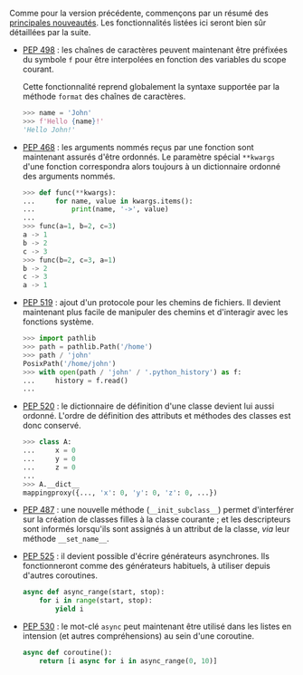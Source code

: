 Comme pour la version précédente, commençons par un résumé des [principales nouveautés](https://docs.python.org/3.6/whatsnew/3.6.html).
Les fonctionnalités listées ici seront bien sûr détaillées par la suite.

 -  [PEP 498](https://www.python.org/dev/peps/pep-0498/) : les chaînes de caractères peuvent maintenant être préfixées du symbole `f` pour être interpolées en fonction des variables du scope courant.

    Cette fonctionnalité reprend globalement la syntaxe supportée par la méthode `format` des chaînes de caractères.

    ```python
    >>> name = 'John'
    >>> f'Hello {name}!'
    'Hello John!'
    ```

 -  [PEP 468](https://www.python.org/dev/peps/pep-0468/) : les arguments nommés reçus par une fonction sont maintenant assurés d'être ordonnés.
    Le paramètre spécial `**kwargs` d'une fonction correspondra alors toujours à un dictionnaire ordonné des arguments nommés.

    ```python
    >>> def func(**kwargs):
    ...     for name, value in kwargs.items():
    ...         print(name, '->', value)
    ...
    >>> func(a=1, b=2, c=3)
    a -> 1
    b -> 2
    c -> 3
    >>> func(b=2, c=3, a=1)
    b -> 2
    c -> 3
    a -> 1
    ```

 -  [PEP 519](https://www.python.org/dev/peps/pep-0519/) : ajout d'un protocole pour les chemins de fichiers.
    Il devient maintenant plus facile de manipuler des chemins et d'interagir avec les fonctions système.

    ```python
    >>> import pathlib
    >>> path = pathlib.Path('/home')
    >>> path / 'john'
    PosixPath('/home/john')
    >>> with open(path / 'john' / '.python_history') as f:
    ...     history = f.read()
    ...
    ```

 -  [PEP 520](https://www.python.org/dev/peps/pep-0520/) : le dictionnaire de définition d'une classe devient lui aussi ordonné.
    L'ordre de définition des attributs et méthodes des classes est donc conservé.

    ```python
    >>> class A:
    ...     x = 0
    ...     y = 0
    ...     z = 0
    ...
    >>> A.__dict__
    mappingproxy({..., 'x': 0, 'y': 0, 'z': 0, ...})
    ```

 -  [PEP 487](https://www.python.org/dev/peps/pep-0487/) : une nouvelle méthode (`__init_subclass__`) permet d'interférer sur la création de classes filles à la classe courante ; et les descripteurs sont informés lorsqu'ils sont assignés à un attribut de la classe, *via* leur méthode `__set_name__`.

 -  [PEP 525](https://www.python.org/dev/peps/pep-0525/) : il devient possible d'écrire générateurs asynchrones.
    Ils fonctionneront comme des générateurs habituels, à utiliser depuis d'autres coroutines.

    ```python
    async def async_range(start, stop):
        for i in range(start, stop):
            yield i
    ```

- [PEP 530](https://www.python.org/dev/peps/pep-0530/) : le mot-clé `async` peut maintenant être utilisé dans les listes en intension (et autres compréhensions) au sein d'une coroutine.

    ```python
    async def coroutine():
        return [i async for i in async_range(0, 10)]
    ```
